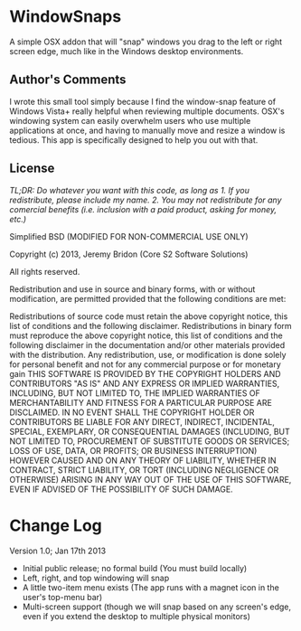 WindowSnaps
===========

A simple OSX addon that will "snap" windows you drag to the left or right screen edge, much like in the Windows desktop environments.

Author's Comments
-----------------

I wrote this small tool simply because I find the window-snap feature of Windows Vista+ really helpful when
reviewing multiple documents. OSX's windowing system can easily overwhelm users who use multiple applications at once,
and having to manually move and resize a window is tedious. This app is specifically designed to help you out with that.

License
-------
*TL;DR: Do whatever you want with this code, as long as 1. If you redistribute, please include my name. 2. You may not redistribute for any comercial benefits (i.e. inclusion with a paid product, asking for money, etc.)*

Simplified BSD (MODIFIED FOR NON-COMMERCIAL USE ONLY)

Copyright (c) 2013, Jeremy Bridon (Core S2 Software Solutions)

All rights reserved.

Redistribution and use in source and binary forms, with or without modification, are permitted provided that the following conditions are met:

Redistributions of source code must retain the above copyright notice, this list of conditions and the following disclaimer.
Redistributions in binary form must reproduce the above copyright notice, this list of conditions and the following disclaimer in the documentation and/or other materials provided with the distribution.
Any redistribution, use, or modification is done solely for personal benefit and not for any commercial purpose or for monetary gain
THIS SOFTWARE IS PROVIDED BY THE COPYRIGHT HOLDERS AND CONTRIBUTORS "AS IS" AND ANY EXPRESS OR IMPLIED WARRANTIES, INCLUDING, BUT NOT LIMITED TO, THE IMPLIED WARRANTIES OF MERCHANTABILITY AND FITNESS FOR A PARTICULAR PURPOSE ARE DISCLAIMED. IN NO EVENT SHALL THE COPYRIGHT HOLDER OR CONTRIBUTORS BE LIABLE FOR ANY DIRECT, INDIRECT, INCIDENTAL, SPECIAL, EXEMPLARY, OR CONSEQUENTIAL DAMAGES (INCLUDING, BUT NOT LIMITED TO, PROCUREMENT OF SUBSTITUTE GOODS OR SERVICES; LOSS OF USE, DATA, OR PROFITS; OR BUSINESS INTERRUPTION) HOWEVER CAUSED AND ON ANY THEORY OF LIABILITY, WHETHER IN CONTRACT, STRICT LIABILITY, OR TORT (INCLUDING NEGLIGENCE OR OTHERWISE) ARISING IN ANY WAY OUT OF THE USE OF THIS SOFTWARE, EVEN IF ADVISED OF THE POSSIBILITY OF SUCH DAMAGE.

Change Log
==========

Version 1.0; Jan 17th 2013

+ Initial public release; no formal build (You must build locally)
+ Left, right, and top windowing will snap
+ A little two-item menu exists (The app runs with a magnet icon in the user's top-menu bar)
+ Multi-screen support (though we will snap based on any screen's edge, even if you extend the desktop to multiple physical monitors)
